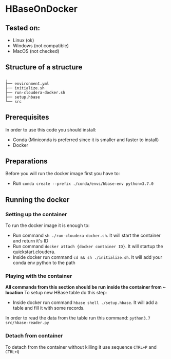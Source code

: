 # HBaseOnDocker
## Tested on:
* Linux (ok)
* Windows (not compatible)
* MacOS (not checked)

## Structure of a structure
```
.
├── environment.yml
├── initialize.sh
├── run-cloudera-docker.sh
├── setup.hbase
└── src

```

## Prerequisites

In order to use this code you should install:
* Conda (Miniconda is preferred since it is smaller and faster to install)
* Docker

## Preparations

Before you will run the docker image first you have to:
* Run `conda create --prefix ./conda/envs/hbase-env python=3.7.0`

## Running the docker

### Setting up the container
To run the docker image it is enough to:
* Run command `sh ./run-cloudera-docker.sh`. It will start the container and return it's ID
* Run command `docker attach {docker container ID}`. It will startup the quickstart.cloudera.
* Inside docker run command `cd && sh ./initialize.sh`. It will add your conda env python to the path


### Playing with the container
**All commands from this section should be run inside the container from ~ location**
To setup new HBase table do this step:
* Inside docker run command `hbase shell ./setup.hbase`. It will add a table and fill it with some records.

In order to read the data from the table run this command: `python3.7 src/hbase-reader.py`

### Detach from container

To detach from the container without killing it use sequence `CTRL+P` and `CTRL+Q`
